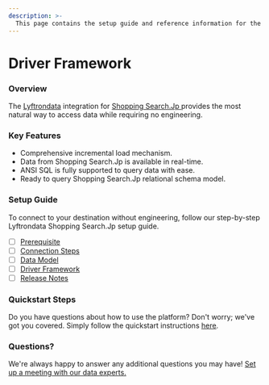 ```yaml
---
description: >-
  This page contains the setup guide and reference information for the Shopping Search.Jp source connector.
---
```


# Driver Framework

### Overview

The [Lyftrondata](https://www.lyftrondata.com/) integration for [Shopping Search.Jp](https://www.lyftrondata.com/integration/shopping-search.jp/)[ ](https://www.lyftrondata.com/integration/shopping-search.jp/)provides the most natural way to access data while requiring no engineering.

### Key Features

* Comprehensive incremental load mechanism.
* Data from Shopping Search.Jp is available in real-time.&#x20;
* ANSI SQL is fully supported to query data with ease.
* Ready to query Shopping Search.Jp relational schema model.

### Setup Guide

To connect to your destination without engineering, follow our step-by-step Lyftrondata Shopping Search.Jp setup guide.

* [ ] [Prerequisite](../../marketing-analytics/shopping-search.jp/prerequisite.md)
* [ ] [Connection Steps](../../marketing-analytics/shopping-search.jp/connection-steps.md)
* [ ] [Data Model](../../marketing-analytics/shopping-search.jp/data-model/)
* [ ] [Driver Framework](../../marketing-analytics/shopping-search.jp/driver-framework/)
* [ ] [Release Notes](../../marketing-analytics/shopping-search.jp/release-notes.md)

### Quickstart Steps

Do you have questions about how to use the platform? Don't worry; we've got you covered. Simply follow the quickstart instructions [here](../../../quickstart-steps.md).

### Questions? <a href="#questions" id="questions"></a>

We're always happy to answer any additional questions you may have! [Set up a meeting with our data experts.](https://www.lyftrondata.com/book-a-meeting/)


